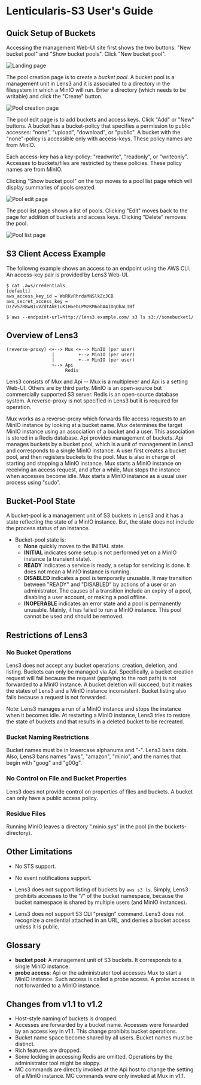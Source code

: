 # Lenticularis-S3 User's Guide

## Quick Setup of Buckets

Accessing the management Web-UI site first shows the two buttons: "New
bucket pool" and "Show bucket pools".  Click "New bucket pool".

![Landing page](ug1.jpg)

The pool creation page is to create a _bucket pool_.  A bucket pool is
a management unit in Lens3 and it is associated to a directory in the
filesystem in which a MinIO will run.  Enter a directory (which needs
to be writable) and click the "Create" button.

![Pool creation page](ug2.jpg)

The pool edit page is to add buckets and access keys.  Click "Add" or
"New" buttons.  A bucket has a bucket-policy that specifies a
permission to public accesses: "none", "upload", "download", or
"public".  A bucket with the "none"-policy is accessible only with
access-keys.  These policy names are from MinIO.

Each access-key has a key-policy: "readwrite", "readonly", or
"writeonly".  Accesses to buckets/files are restricted by these
policies.  These policy names are from MinIO.

Clicking "Show bucket pool" on the top moves to a pool list page which
will display summaries of pools created.

![Pool edit page](ug3.jpg)

The pool list page shows a list of pools.  Clicking "Edit" moves back
to the page for addition of buckets and access keys.  Clicking "Delete"
removes the pool.

![Pool list page](ug4.jpg)

## S3 Client Access Example

The followng example shows an access to an endpoint using the AWS CLI.
An access-key pair is provided by Lens3 Web-UI.

```
$ cat .aws/credentials
[default]
aws_access_key_id = WoRKvRhrdaMNSlkZcJCB
aws_secret_access_key = DzZv57R8wBIuVZdtAkE1uK1HoebLPMzKM6obA4IDqOhaLIBf

$ aws --endpoint-url=http://lens3.example.com/ s3 ls s3://somebucket1/
```

## Overview of Lens3

```
(reverse-proxy) <+-->︎ Mux <+--> MinIO (per user)
                 |         +--> MinIO (per user)
                 |         +--> MinIO (per user)
                 +--> Api
                      Redis
```

Lens3 consists of Mux and Api -- Mux is a multiplexer and Api is a
setting Web-UI.  Others are by third party.  MinIO is an open-source
but commercially supported S3 server.  Redis is an open-source
database system.  A reverse-proxy is not specified in Lens3 but it is
required for operation.

Mux works as a reverse-proxy which forwards file access requests to an
MinIO instance by looking at a bucket name.  Mux determines the target
MinIO instance using an association of a bucket and a user.  This
association is stored in a Redis database.  Api provides management of
buckets.  Api manages buckets by a bucket pool, which is a unit of
management in Lens3 and corresponds to a single MinIO instance.  A
user first creates a bucket pool, and then registers buckets to the
pool.  Mux is also in charge of starting and stopping a MinIO
instance.  Mux starts a MinIO instance on receiving an access request,
and after a while, Mux stops the instance when accesses become idle.
Mux starts a MinIO instance as a usual user process using "sudo".

## Bucket-Pool State

A bucket-pool is a management unit of S3 buckets in Lens3 and it has a
state reflecting the state of a MinIO instance.  But, the state does
not include the process status of an instance.

* Bucket-pool state is:
  * __None__ quickly moves to the INITIAL state.
  * __INITIAL__ indicates some setup is not performed yet on a MinIO
    instance (a transient state).
  * __READY__ indicates a service is ready, a setup for servicing is
    done.  It does not mean a MinIO instance is running.
  * __DISABLED__ indicates a pool is temporarily unusable.  It may
    transition between "READY" and "DISABLED" by actions of a user or
    an administrator.  The causes of a transition include an
    expiry of a pool, disabling a user account, or making a pool
    offline.
  * __INOPERABLE__ indicates an error state and a pool is permanently
    unusable.  Mainly, it has failed to run a MinIO instance.  This
    pool cannot be used and should be removed.

## Restrictions of Lens3

### No Bucket Operations

Lens3 does not accept any bucket operations: creation, deletion, and
listing.  Buckets can only be managed via Api.  Specifically, a bucket
creation request will fail because the request (applying to the root
path) is not forwarded to a MinIO instance.  A bucket deletion will
succeed, but it makes the states of Lens3 and a MinIO instance
inconsistent.  Bucket listing also fails because a request is not
forwarded.

Note: Lens3 manages a run of a MinIO instance and stops the instance
when it becomes idle.  At restarting a MinIO instance, Lens3 tries to
restore the state of buckets and that results in a deleted bucket to
be recreated.

### Bucket Naming Restrictions

Bucket names must be in lowercase alphanums and "-".  Lens3 bans dots.
Also, Lens3 bans names "aws", "amazon", "minio", and the names that
begin with "goog" and "g00g".

### No Control on File and Bucket Properties

Lens3 does not provide control on properties of files and buckets.  A
bucket can only have a public access policy.

### Residue Files

Running MinIO leaves a directory ".minio.sys" in the pool (in the
buckets-directory).

## Other Limitations

* No STS support.

* No event notifications support.

* Lens3 does not support listing of buckets by `aws s3 ls`.  Simply,
Lens3 prohibits accesses to the "/" of the bucket namespace, because
the bucket namespace is shared by multiple users (and MinIO
instances).

* Lens3 does not support S3 CLI "presign" command.  Lens3 does not
recognize a credential attached in an URL, and denies a bucket access
unless it is public.

## Glossary

* __bucket pool__: A management unit of S3 buckets.  It corresponds to
  a single MinIO instance.
* __probe access__: Api or the administrator tool accesses Mux to
  start a MinIO instance.  Such access is called a probe access.  A
  probe access is not forwarded to a MinIO instance.

## Changes from v1.1 to v1.2

* Host-style naming of buckets is dropped.
* Accesses are forwarded by a bucket name.  Accesses were forwarded by
  an access key in v1.1.  This change prohibits bucket operations.
* Bucket name space become shared by all users.  Bucket names must be
  distinct.
* Rich features are dropped.
* Some locking in accessing Redis are omitted.  Operations by the
  administrator tool might be sloppy.
* MC commands are directly invoked at the Api host to change the
  setting of a MinIO instance.  MC commands were only invoked at Mux
  in v1.1.
